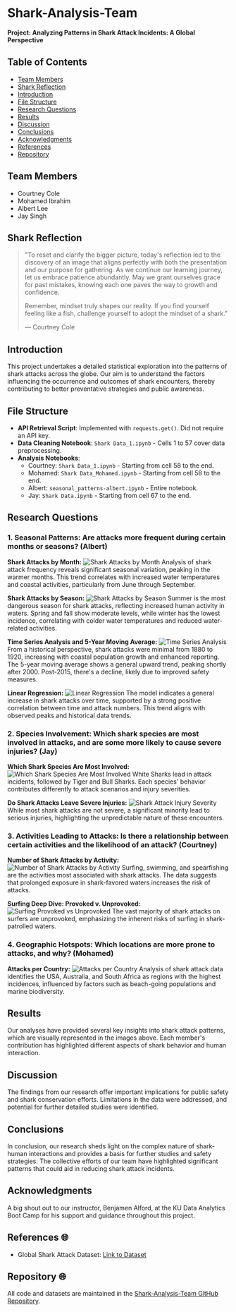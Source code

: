 # Shark-Analysis-Team
**Project: Analyzing Patterns in Shark Attack Incidents: A Global Perspective**

## Table of Contents
- [Team Members](#team-members)
- [Shark Reflection](#shark-reflection)
- [Introduction](#introduction)
- [File Structure](#file-structure)
- [Research Questions](#research-questions)
- [Results](#results)
- [Discussion](#discussion)
- [Conclusions](#conclusions)
- [Acknowledgments](#acknowledgments)
- [References](#references)
- [Repository](#repository)

## Team Members
- Courtney Cole
- Mohamed Ibrahim
- Albert Lee
- Jay Singh

## Shark Reflection
> "To reset and clarify the bigger picture, today's reflection led to the discovery of an image that aligns perfectly with both the presentation and our purpose for gathering. As we continue our learning journey, let us embrace patience abundantly. May we grant ourselves grace for past mistakes, knowing each one paves the way to growth and confidence.
>
> Remember, mindset truly shapes our reality. If you find yourself feeling like a fish, challenge yourself to adopt the mindset of a shark."
>
> — Courtney Cole

## Introduction
This project undertakes a detailed statistical exploration into the patterns of shark attacks across the globe. Our aim is to understand the factors influencing the occurrence and outcomes of shark encounters, thereby contributing to better preventative strategies and public awareness.

## File Structure
- **API Retrieval Script**: Implemented with `requests.get()`. Did not require an API key.
- **Data Cleaning Notebook**: `Shark Data_1.ipynb` - Cells 1 to 57 cover data preprocessing.
- **Analysis Notebooks**:
  - Courtney: `Shark Data_1.ipynb` - Starting from cell 58 to the end.
  - Mohamed: `Shark Data_Mohamed.ipynb` - Starting from cell 58 to the end.
  - Albert: `seasonal_patterns-albert.ipynb` - Entire notebook.
  - Jay: `Shark Data.ipynb` - Starting from cell 67 to the end.


## Research Questions
### 1. Seasonal Patterns: Are attacks more frequent during certain months or seasons? (Albert)
**Shark Attacks by Month:**
![Shark Attacks by Month](Shark-Analysis-Team/Data-Visualization/Seasonal-Patterns-Albert/shark_attacks_by_month.png "Shark Attacks by Month")
Analysis of shark attack frequency reveals significant seasonal variation, peaking in the warmer months. This trend correlates with increased water temperatures and coastal activities, particularly from June through September.

**Shark Attacks by Season:**
![Shark Attacks by Season](images/shark_attacks_by_season.png "Shark Attacks by Season")
Summer is the most dangerous season for shark attacks, reflecting increased human activity in waters. Spring and fall show moderate levels, while winter has the lowest incidence, correlating with colder water temperatures and reduced water-related activities.

**Time Series Analysis and 5-Year Moving Average:**
![Time Series Analysis](images/time_series_analysis.png "Time Series Analysis")
From a historical perspective, shark attacks were minimal from 1880 to 1920, increasing with coastal population growth and enhanced reporting. The 5-year moving average shows a general upward trend, peaking shortly after 2000. Post-2015, there's a decline, likely due to improved safety measures.

**Linear Regression:**
![Linear Regression](images/linear_regression.png "Linear Regression")
The model indicates a general increase in shark attacks over time, supported by a strong positive correlation between time and attack numbers. This trend aligns with observed peaks and historical data trends.

### 2. Species Involvement: Which shark species are most involved in attacks, and are some more likely to cause severe injuries? (Jay)
**Which Shark Species Are Most Involved:**
![Which Shark Species Are Most Involved](images/shark_species_involved.png "Which Shark Species Are Most Involved")
White Sharks lead in attack incidents, followed by Tiger and Bull Sharks. Each species' behavior contributes differently to attack scenarios and injury severities.

**Do Shark Attacks Leave Severe Injuries:**
![Shark Attack Injury Severity](images/shark_attack_severity.png "Do Shark Attacks Leave Severe Injuries")
While most shark attacks are not severe, a significant minority lead to serious injuries, highlighting the unpredictable nature of these encounters.

### 3. Activities Leading to Attacks: Is there a relationship between certain activities and the likelihood of an attack? (Courtney)
**Number of Shark Attacks by Activity:**
![Number of Shark Attacks by Activity](images/shark_attacks_by_activity.png "Number of Shark Attacks by Activity")
Surfing, swimming, and spearfishing are the activities most associated with shark attacks. The data suggests that prolonged exposure in shark-favored waters increases the risk of attacks.

**Surfing Deep Dive: Provoked v. Unprovoked:**
![Surfing Provoked vs Unprovoked](images/surfing_provoked_unprovoked.png "Surfing Deep Dive: Provoked v. Unprovoked")
The vast majority of shark attacks on surfers are unprovoked, emphasizing the inherent risks of surfing in shark-patrolled waters.

### 4. Geographic Hotspots: Which locations are more prone to attacks, and why? (Mohamed)
**Attacks per Country:**
![Attacks per Country](images/attacks_per_country.png "Attacks per Country")
Analysis of shark attack data identifies the USA, Australia, and South Africa as regions with the highest incidences, influenced by factors such as beach-going populations and marine biodiversity.

## Results
Our analyses have provided several key insights into shark attack patterns, which are visually represented in the images above. Each member's contribution has highlighted different aspects of shark behavior and human interaction.

## Discussion
The findings from our research offer important implications for public safety and shark conservation efforts. Limitations in the data were addressed, and potential for further detailed studies were identified.

## Conclusions
In conclusion, our research sheds light on the complex nature of shark-human interactions and provides a basis for further studies and safety strategies. The collective efforts of our team have highlighted significant patterns that could aid in reducing shark attack incidents.

## Acknowledgments
A big shout out to our instructor, Benjamen Alford, at the KU Data Analytics Boot Camp for his support and guidance throughout this project.

## References 🌐
- Global Shark Attack Dataset: [Link to Dataset](https://public.opendatasoft.com/explore/dataset/global-shark-attack/table/?flg=en-us&disjunctive.country&disjunctive.area&disjunctive.activity&dataChart)

## Repository 🌐

All code and datasets are maintained in the [Shark-Analysis-Team GitHub Repository](https://github.com/CourtneyCole123/Shark-Analysis-Team/tree/main).
